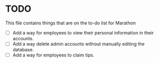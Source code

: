 # TODO
This file contains things that are on the to-do list for Marathon

- [ ] Add a way for employees to view their personal information in their accounts.
- [ ] Add a way delete admin accounts without manually editing the database.
- [ ] Add a way for employees to claim tips.
